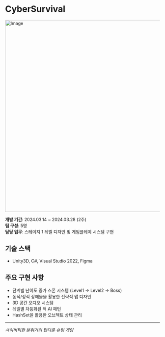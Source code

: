 # CyberSurvival

<img width="1111" height="625" alt="Image" src="https://github.com/user-attachments/assets/c503e7aa-156f-4229-91f5-ddfdba49eda2" />

**개발 기간**: 2024.03.14 ~ 2024.03.28 (2주)  
**팀 구성**: 5명  
**담당 업무**: 스테이지 1 레벨 디자인 및 게임플레이 시스템 구현  

## 기술 스택
- Unity3D, C#, Visual Studio 2022, Figma

## 주요 구현 사항
- 단계별 난이도 증가 스폰 시스템 (Level1 → Level2 → Boss)
- 동적/정적 장애물을 활용한 전략적 맵 디자인
- 3D 공간 오디오 시스템
- 레벨별 차등화된 적 AI 패턴
- HashSet을 활용한 오브젝트 상태 관리

---

*사이버틱한 분위기의 탑다운 슈팅 게임*
